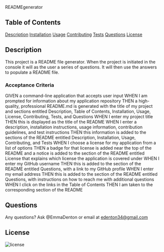 
  READMEgenerator

  ## Table of Contents
  [Description](#description)
  [Installation](#installation)
  [Usage](#usage)
  [Contributing](#contributing)
  [Tests](#tests)
  [Questions](#questions)
  [License](#license)
  
  ## Description

  This project is a README file generator. When the project is initiated in the console it will as the user a series of questions. It will then use the answers to populate a README file.

### Acceptance Criteria  
GIVEN a command-line application that accepts user input
WHEN I am prompted for information about my application repository
THEN a high-quality, professional README.md is generated with the title of my project and sections entitled Description, Table of Contents, Installation, Usage, License, Contributing, Tests, and Questions
WHEN I enter my project title
THEN this is displayed as the title of the README
WHEN I enter a description, installation instructions, usage information, contribution guidelines, and test instructions
THEN this information is added to the sections of the README entitled Description, Installation, Usage, Contributing, and Tests
WHEN I choose a license for my application from a list of options
THEN a badge for that license is added near the top of the README and a notice is added to the section of the README entitled License that explains which license the application is covered under
WHEN I enter my GitHub username
THEN this is added to the section of the README entitled Questions, with a link to my GitHub profile
WHEN I enter my email address
THEN this is added to the section of the README entitled Questions, with instructions on how to reach me with additional questions
WHEN I click on the links in the Table of Contents
THEN I am taken to the corresponding section of the README

  ## Questions
  Any questions? Ask @EmmaDenton or email at edenton34@gmail.com
  
  ## License
  ![license](https://img.shields.io/badge/license-MIT-blue.svg)
  